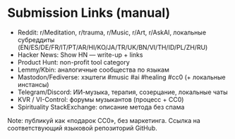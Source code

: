 # Submission Links (manual)

- Reddit: r/Meditation, r/trauma, r/Music, r/Art, r/AskAI, локальные субреддиты (EN/ES/DE/FR/IT/PT/AR/HI/KO/JA/TR/UK/BN/VI/TH/ID/PL/ZH/RU)
- Hacker News: Show HN — write-up + links
- Product Hunt: non-profit tool category
- Lemmy/Kbin: аналогичные сообщества по языкам
- Mastodon/Fediverse: хэштеги #music #ai #healing #cc0 (+ локальные инстансы)
- Telegram/Discord: ИИ-музыка, терапия, созерцание, локальные чаты
- KVR / VI-Control: форумы музыкантов (процесс + CC0)
- Spirituality StackExchange: описание метода без спама

Note: публикуй как «подарок CC0», без маркетинга. Ссылка на соответствующий языковой репозиторий GitHub.
